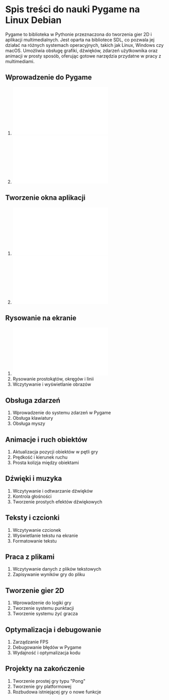 # Spis treści do nauki Pygame na Linux Debian

Pygame to biblioteka w Pythonie przeznaczona do tworzenia gier 2D i aplikacji multimedialnych. Jest oparta na bibliotece SDL, co pozwala jej działać na różnych systemach operacyjnych, takich jak Linux, Windows czy macOS. Umożliwia obsługę grafiki, dźwięków, zdarzeń użytkownika oraz animacji w prosty sposób, oferując gotowe narzędzia przydatne w pracy z multimediami.


## Wprowadzenie do Pygame
1. ![Instalacja Pygame na Debianie](instalacja.md)
2. ![Struktura podstawowego programu w Pygame](struktura.md)

## Tworzenie okna aplikacji
1. ![Inicjalizacja Pygame i tworzenie okna](inicjalizacja_okna.md)
2. ![Obsługa pętli gry](petla_gry.md)

## Rysowanie na ekranie
1. ![Kolory w Pygame](kolory.md)
2. Rysowanie prostokątów, okręgów i linii
3. Wczytywanie i wyświetlanie obrazów

## Obsługa zdarzeń
1. Wprowadzenie do systemu zdarzeń w Pygame
2. Obsługa klawiatury
3. Obsługa myszy

## Animacje i ruch obiektów
1. Aktualizacja pozycji obiektów w pętli gry
2. Prędkość i kierunek ruchu
3. Prosta kolizja między obiektami

## Dźwięki i muzyka
1. Wczytywanie i odtwarzanie dźwięków
2. Kontrola głośności
3. Tworzenie prostych efektów dźwiękowych

## Teksty i czcionki
1. Wczytywanie czcionek
2. Wyświetlanie tekstu na ekranie
3. Formatowanie tekstu

## Praca z plikami
1. Wczytywanie danych z plików tekstowych
2. Zapisywanie wyników gry do pliku

## Tworzenie gier 2D
1. Wprowadzenie do logiki gry
2. Tworzenie systemu punktacji
3. Tworzenie systemu żyć gracza

## Optymalizacja i debugowanie
1. Zarządzanie FPS
2. Debugowanie błędów w Pygame
3. Wydajność i optymalizacja kodu

## Projekty na zakończenie
1. Tworzenie prostej gry typu "Pong"
2. Tworzenie gry platformowej
3. Rozbudowa istniejącej gry o nowe funkcje


